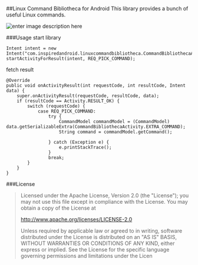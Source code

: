 ##Linux Command Bibliotheca for Android
This library provides a bunch of useful Linux commands.

![enter image description here][1]

###Usage
start library

    Intent intent = new Intent("com.inspiredandroid.linuxcommandbibliotheca.CommandBibliothecaActivity");
    startActivityForResult(intent, REQ_PICK_COMMAND);

fetch result

    @Override
    public void onActivityResult(int requestCode, int resultCode, Intent data) {
        super.onActivityResult(requestCode, resultCode, data);
        if (resultCode == Activity.RESULT_OK) {
            switch (requestCode) {
                case REQ_PICK_COMMAND:
                    try {
                        CommandModel commandModel = (CommandModel) data.getSerializableExtra(CommandBibliothecaActivity.EXTRA_COMMAND);
                        String command = commandModel.getCommand();

                    } catch (Exception e) {
                        e.printStackTrace();
                    }
                    break;
            }
        }
    }

###License

> Licensed under the Apache License, Version 2.0 (the "License"); you
> may not use this file except in compliance with the License. You may
> obtain a copy of the License at
> 
>    http://www.apache.org/licenses/LICENSE-2.0
> 
> Unless required by applicable law or agreed to in writing, software
> distributed under the License is distributed on an "AS IS" BASIS,
> WITHOUT WARRANTIES OR CONDITIONS OF ANY KIND, either express or
> implied. See the License for the specific language governing
> permissions and limitations under the Licen


  [1]: https://raw.githubusercontent.com/SimonSchubert/LinuxCommandBibliotheca/master/screen-1.png